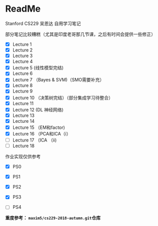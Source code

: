 # ReadMe

Stanford CS229 吴恩达 自用学习笔记

部分笔记比较糟糕（尤其是印度老哥那几节课，之后有时间会提供一些修正）

- [x] Lecture 1
- [x] Lecture 2
- [x] Lecture 3
- [x] Lecture 4
- [x] Lecture 5 (线性模型完结)
- [x] Lecture 6 
- [x] Lecture 7 （Bayes & SVM)（SMO需要补充）
- [x] Lecture 8
- [x] Lecture 9
- [x] Lecture 10 （决策树完结）（部分集成学习待整合）
- [x] Lecture 11
- [x] Lecture 12 (DL 神经网络)
- [x] Lecture 13
- [x] Lecture 14
- [x] Lecture 15 （EM和factor)
- [x] Lecture 16 （PCA和ICA（i）
- [ ] Lecture 17 （ICA （ii)
- [ ] Lecture 18

作业实现仅供参考

- [x] PS0

- [x] PS1

- [x] PS2

- [x] PS3

- [ ] PS4

  



**重度参考： `maxim5/cs229-2018-autumn.git`仓库**